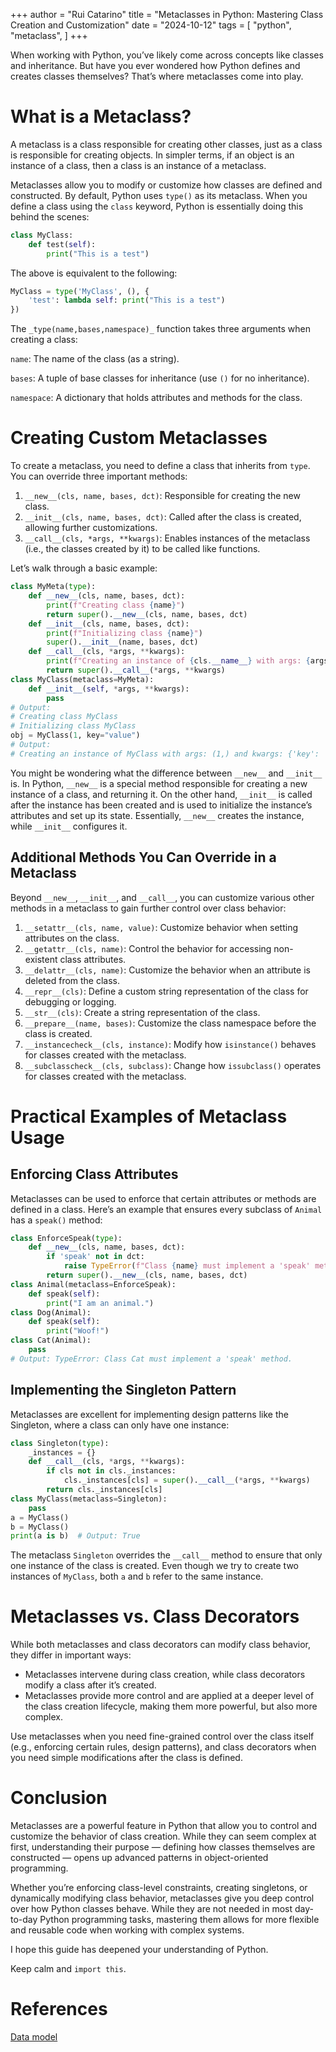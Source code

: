+++
author = "Rui Catarino"
title = "Metaclasses in Python: Mastering Class Creation and Customization"
date = "2024-10-12"
tags = [
    "python",
    "metaclass",
]
+++

When working with Python, you’ve likely come across concepts like classes and inheritance. But have you ever wondered how Python defines and creates classes themselves? That’s where metaclasses come into play.


# What is a Metaclass?

A metaclass is a class responsible for creating other classes, just as a class is responsible for creating objects. In simpler terms, if an object is an instance of a class, then a class is an instance of a metaclass.

Metaclasses allow you to modify or customize how classes are defined and constructed. By default, Python uses `type()` as its metaclass. When you define a class using the `class` keyword, Python is essentially doing this behind the scenes:

```python
class MyClass:
    def test(self):
        print("This is a test")
```

The above is equivalent to the following:

```python
MyClass = type('MyClass', (), {
    'test': lambda self: print("This is a test")
})
```

The `_type(name,bases,namespace)_` function takes three arguments when creating a class:

`name`: The name of the class (as a string).

`bases`: A tuple of base classes for inheritance (use `()` for no inheritance).

`namespace`: A dictionary that holds attributes and methods for the class.

# Creating Custom Metaclasses

To create a metaclass, you need to define a class that inherits from `type`. You can override three important methods:

1.  `__new__(cls, name, bases, dct)`: Responsible for creating the new class.
2.  `__init__(cls, name, bases, dct)`: Called after the class is created, allowing further customizations.
3.  `__call__(cls, *args, **kwargs)`: Enables instances of the metaclass (i.e., the classes created by it) to be called like functions.

Let’s walk through a basic example:

```python
class MyMeta(type):
    def __new__(cls, name, bases, dct):
        print(f"Creating class {name}")
        return super().__new__(cls, name, bases, dct)
    def __init__(cls, name, bases, dct):
        print(f"Initializing class {name}")
        super().__init__(name, bases, dct)
    def __call__(cls, *args, **kwargs):
        print(f"Creating an instance of {cls.__name__} with args: {args} and kwargs: {kwargs}")
        return super().__call__(*args, **kwargs)
class MyClass(metaclass=MyMeta):
    def __init__(self, *args, **kwargs):
        pass
# Output:
# Creating class MyClass
# Initializing class MyClass
obj = MyClass(1, key="value")
# Output:
# Creating an instance of MyClass with args: (1,) and kwargs: {'key': 'value'}
```

You might be wondering what the difference between `__new__` and `__init__` is. In Python, `__new__` is a special method responsible for creating a new instance of a class, and returning it. On the other hand, `__init__` is called after the instance has been created and is used to initialize the instance’s attributes and set up its state. Essentially, `__new__` creates the instance, while `__init__` configures it.

## Additional Methods You Can Override in a Metaclass

Beyond `__new__`, `__init__`, and `__call__`, you can customize various other methods in a metaclass to gain further control over class behavior:

1.  `__setattr__(cls, name, value)`: Customize behavior when setting attributes on the class.
2.  `__getattr__(cls, name)`: Control the behavior for accessing non-existent class attributes.
3.  `__delattr__(cls, name)`: Customize the behavior when an attribute is deleted from the class.
4.  `__repr__(cls)`: Define a custom string representation of the class for debugging or logging.
5.  `__str__(cls)`: Create a string representation of the class.
6.  `__prepare__(name, bases)`: Customize the class namespace before the class is created.
7.  `__instancecheck__(cls, instance)`: Modify how `isinstance()` behaves for classes created with the metaclass.
8.  `__subclasscheck__(cls, subclass)`: Change how `issubclass()` operates for classes created with the metaclass.

# Practical Examples of Metaclass Usage

## Enforcing Class Attributes

Metaclasses can be used to enforce that certain attributes or methods are defined in a class. Here’s an example that ensures every subclass of `Animal` has a `speak()` method:

```python
class EnforceSpeak(type):
    def __new__(cls, name, bases, dct):
        if 'speak' not in dct:
            raise TypeError(f"Class {name} must implement a 'speak' method.")
        return super().__new__(cls, name, bases, dct)
class Animal(metaclass=EnforceSpeak):
    def speak(self):
        print("I am an animal.")
class Dog(Animal):
    def speak(self):
        print("Woof!")
class Cat(Animal):
    pass
# Output: TypeError: Class Cat must implement a 'speak' method.
```

## Implementing the Singleton Pattern

Metaclasses are excellent for implementing design patterns like the Singleton, where a class can only have one instance:

```python
class Singleton(type):
    _instances = {}
    def __call__(cls, *args, **kwargs):
        if cls not in cls._instances:
            cls._instances[cls] = super().__call__(*args, **kwargs)
        return cls._instances[cls]
class MyClass(metaclass=Singleton):
    pass
a = MyClass()
b = MyClass()
print(a is b)  # Output: True
```

The metaclass `Singleton` overrides the `__call__` method to ensure that only one instance of the class is created. Even though we try to create two instances of `MyClass`, both `a` and `b` refer to the same instance.

# Metaclasses vs. Class Decorators

While both metaclasses and class decorators can modify class behavior, they differ in important ways:

*   Metaclasses intervene during class creation, while class decorators modify a class after it’s created.
*   Metaclasses provide more control and are applied at a deeper level of the class creation lifecycle, making them more powerful, but also more complex.

Use metaclasses when you need fine-grained control over the class itself (e.g., enforcing certain rules, design patterns), and class decorators when you need simple modifications after the class is defined.

# Conclusion

Metaclasses are a powerful feature in Python that allow you to control and customize the behavior of class creation. While they can seem complex at first, understanding their purpose — defining how classes themselves are constructed — opens up advanced patterns in object-oriented programming.

Whether you’re enforcing class-level constraints, creating singletons, or dynamically modifying class behavior, metaclasses give you deep control over how Python classes behave. While they are not needed in most day-to-day Python programming tasks, mastering them allows for more flexible and reusable code when working with complex systems.

I hope this guide has deepened your understanding of Python.

Keep calm and `import this`.

# References

[Data model](https://docs.python.org/3/reference/datamodel.html)